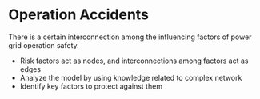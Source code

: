 # Operation Accidents
There is a certain interconnection among the influencing factors of power grid operation safety.  

+ Risk factors act as nodes, and interconnections among factors act as edges
+ Analyze the model by using knowledge related to complex network
+ Identify key factors to protect against them
